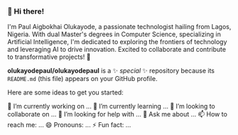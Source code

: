 ### 👋 Hi there! 
I'm Paul Aigbokhai Olukayode, a passionate technologist hailing from Lagos, Nigeria. With dual Master's degrees in Computer Science, specializing in Artificial Intelligence, I'm dedicated to exploring the frontiers of technology and leveraging AI to drive innovation. Excited to collaborate and contribute to transformative projects! 🚀


**olukayodepaul/olukayodepaul** is a ✨ _special_ ✨ repository because its `README.md` (this file) appears on your GitHub profile.

Here are some ideas to get you started:

🔭 I’m currently working on ...
🌱 I’m currently learning ...
👯 I’m looking to collaborate on ...
🤔 I’m looking for help with ...
💬 Ask me about ...
📫 How to reach me: ...
😄 Pronouns: ...
⚡ Fun fact: ...


